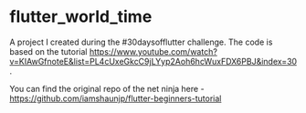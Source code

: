 # flutter_world_time

A project I created during the #30daysofflutter challenge. 
The code is based on the tutorial https://www.youtube.com/watch?v=KIAwGfnoteE&list=PL4cUxeGkcC9jLYyp2Aoh6hcWuxFDX6PBJ&index=30.

You can find the original repo of the net ninja here - https://github.com/iamshaunjp/flutter-beginners-tutorial